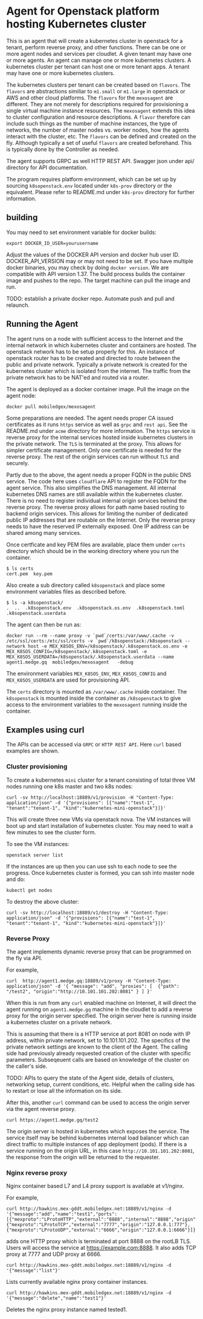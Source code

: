 # Agent for Openstack platform hosting Kubernetes cluster

This is an agent that will create a kubernetes cluster in openstack for a tenant, perform reverse proxy, and other functions. 
There can be one or more agent nodes and services per cloudlet. A given tenant may have one or more agents. An agent can manage one or more kubernetes clusters.  A kubernetes cluster per tenant can host one or more tenant apps. A tenant may have one or more kubernetes clusters.  

The kubernetes clusters per tenant can be created based on `flavors`. The `flavors` are abstractions similiar to `m1.small` or `m1.large` in openstack or AWS and other cloud  platforms.  The `flavors` for the `mexosagent` are different. They are not merely for descriptions required for provisioning a single virtual machine instance resources.  The `mexosagent` extends this idea to cluster configuration and resource descriptions.  A `flavor` therefore can include such things as the number of machine instances, the type of networks, the number of master nodes vs. worker nodes, how the agents interact with the cluster, etc.  The `flavors` can be defined and created on the fly. Although typically a set of useful `flavors` are created beforehand. This is typically done by the Controller as needed.

The agent supports GRPC as well HTTP REST API.  Swagger json under api/ directory for API documentation.

The program requires platform environment, which can be set up by sourcing `k8sopenstack.env` located under `k8s-prov` directory or the equivalent. Please refer to README.md under `k8s-prov` directory for further information.

## building

You may need to set environment variable for docker builds:

```
export DOCKER_ID_USER=yourusername
```

Adjust the values of the DOCKER API version and docker hub user ID. DOCKER_API_VERSION may or may not need to be set.
If you have multiple docker binaries, you may check by doing `docker version`. We are compatible with API version 1.37.
The build process builds the container image and pushes to the repo. The target machine can pull the image and run.

TODO: establish a private docker repo. Automate push and pull and relaunch.

## Running the Agent

The agent runs on a node with sufficient access to the Internet and the internal network in which kubernetes cluster and containers are hosted.  The openstack network has to be setup properly for this.  An instance of openstack router has to be created and directed to route between the public and private network.  Typically a private network is created for the kubernetes cluster which is isolated from the internet.  The traffic from the private network has to be NAT'ed and routed via a router.

The agent is deployed as a docker container image.  Pull the image on the agent node:

```
docker pull mobiledgex/mexosagent
```

Some preparations are needed.  The agent needs proper CA issued certificates as it runs `https` service as well as `grpc` and `rest api`.  See the README.md under `acme` directory for more information. The `https` service is reverse proxy for the internal services hosted inside kubernetes clusters in the private network. The `TLS` is terminated at the proxy. This allows for simpler certificate management. Only one certificate is needed for the reverse proxy. The rest of the origin services can run without `TLS` and securely.  

Partly due to the above, the agent needs a proper FQDN in the public DNS service. The code here uses `cloudflare` API to register the FQDN for the agent service.  This also simplifies the DNS management.  All internal kubernetes DNS names are still available within the kubernetes cluster. There is no need to register individual internal origin services behind the reverse proxy. The reverse proxy allows for path name based routing to backend origin services.   This allows for limiting the number of dedicated public IP addresses that are routable on the Internet.  Only the reverse proxy needs to have the reserved IP externally exposed. One IP address can be shared among many services.

Once certficate and key PEM files are available, place them under `certs` directory which should be in the working directory where you run the container.

```
$ ls certs
cert.pem  key.pem
```

Also create a sub directory called `k8sopenstack` and place some environment variables files as described before.
```
$ ls -a k8sopenstack/
.  ..  .k8sopenstack.env  .k8sopenstack.os.env  .k8sopenstack.toml  .k8sopenstack.userdata
```


The agent can then be run as:

```
docker run --rm --name proxy -v `pwd`/certs:/var/www/.cache -v /etc/ssl/certs:/etc/ssl/certs -v `pwd`/k8sopenstack:/k8sopenstack --network host -e MEX_K8SOS_ENV=/k8sopenstack/.k8sopenstack.os.env -e MEX_K8SOS_CONFIG=/k8sopenstack/.k8sopenstack.toml -e MEX_K8SOS_USERDATA=/k8sopenstack/.k8sopenstack.userdata --name agent1.medge.gq  mobiledgex/mexosagent   -debug
```

The environment variables `MEX_K8SOS_ENV`, `MEX_K8SOS_CONFIG` and `MEX_K8SOS_USERDATA` are used for provisioning API.

The `certs` directory is mounted as `/var/www/.cache` inside container. The `k8sopenstack` is mounted inside the container as `/k8sopenstack` to give access to the environment variables to the `mexosagent` running inside the container. 


## Examples using curl

The APIs can be accessed via `GRPC` or `HTTP REST API`.  Here `curl` based examples are shown.


### Cluster provisioning

To create a kubernetes `mini` cluster for a tenant consisting of total three VM nodes running one k8s master and two k8s nodes:

```
curl -sv http://localhost:18889/v1/provision -H "Content-Type: application/json" -d '{"provisions": [{"name":"test-1", "tenant":"tenant-1", "kind":"kubernetes-mini-openstack"}]}'
```

This will create three new VMs via openstack nova.  The VM instances will boot up and start installation of kubernetes cluster.
You may need to wait a few minutes to see the cluster form.

To see the VM instances:

```
openstack server list
```

If the instances are up then you can use ssh to each node to see the progress. Once kubernetes cluster is formed, you can ssh into master node and do:

```
kubectl get nodes
```


To destroy the above cluster:

```
curl -sv http://localhost:18889/v1/destroy -H "Content-Type: application/json" -d '{"provisions": [{"name":"test-1", "tenant":"tenant-1", "kind":"kubernetes-mini-openstack"}]}'
```

### Reverse Proxy

The agent implements dynamic reverse proxy that can be programmed on the fly via API.

For example,

```
curl  http://agent1.medge.gq:18889/v1/proxy -H "Content-Type: application/json" -d '{ "message": "add", "proxies": [  {"path": "/test2", "origin":"http://10.101.101.202:8081" } ] }'
```

When this is run from any `curl` enabled machine on Internet, it will direct the agent running on `agent1.medge.gq` machine in the cloudlet to add a reverse proxy for the origin server specified.  The origin server here is running inside a kubernetes cluster on a  private network.

This is assuming that there is a HTTP service at port 8081 on node with IP address, within private network, set to 10.101.101.202.
The specifics of the private network settings are known to the client of the Agent. The calling side had previously already requested creation of the cluster with specific parameters. Subseqeuent calls are based on knowledge of the cluster on the caller's side.

TODO: APIs to query the state of the Agent side, details of clusters, networking setup, current conditions, etc.  Helpful when the calling side has to restart or lose all the information on its side.

After this, another `curl` command can be used to access the origin server via the agent reverse proxy.

```
curl https://agent1.medge.gq/test2
```

The origin server is hosted in kubernetes which exposes the service. The service itself may be behind kubernetes internal load balancer which can direct traffic to multiple instances of app deployment (pods).  If there is a service running on the origin URL, in this case `http://10.101.101.202:8081`, the response from the origin will be returned to the requester.


### Nginx reverse proxy

Nginx container based L7 and L4 proxy support is available at v1/nginx.

For example,

```
curl http://hawkins.mex-gddt.mobiledgex.net:18889/v1/nginx -d '{"message":"add","name":"test1","ports":[{"mexproto":"LProtoHTTP","external":"8888","internal":"8888","origin":"127.0.0.1:8888","path":"/hello"},{"mexproto":"LProtoTCP","external":"7777","origin":"127.0.0.1:777"},{"mexproto":"LProtoUDP","external":"6666","origin":"127.0.0.1:6666"}]}'
```

adds one HTTP proxy which is terminated at port 8888 on the rootLB TLS. Users will access the service at https://example.com:8888. It also adds TCP proxy at 7777 and UDP proxy at 6666.

```
curl http://hawkins.mex-gddt.mobiledgex.net:18889/v1/nginx -d '{"message":"list"}'
```

Lists  currently available nginx proxy container instances.

```
curl http://hawkins.mex-gddt.mobiledgex.net:18889/v1/nginx -d '{"message":"delete","name":"test1"}'
```

Deletes the nginx proxy instance named tested1.
